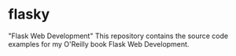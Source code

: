 # flasky
"Flask Web Development"
This repository contains the source code examples for my O'Reilly book Flask Web Development.
